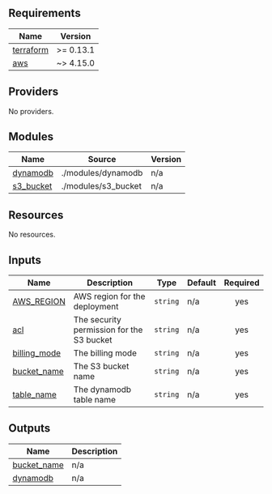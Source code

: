 ## Requirements

| Name | Version |
|------|---------|
| <a name="requirement_terraform"></a> [terraform](#requirement\_terraform) | >= 0.13.1 |
| <a name="requirement_aws"></a> [aws](#requirement\_aws) | ~> 4.15.0 |

## Providers

No providers.

## Modules

| Name | Source | Version |
|------|--------|---------|
| <a name="module_dynamodb"></a> [dynamodb](#module\_dynamodb) | ./modules/dynamodb | n/a |
| <a name="module_s3_bucket"></a> [s3\_bucket](#module\_s3\_bucket) | ./modules/s3_bucket | n/a |

## Resources

No resources.

## Inputs

| Name | Description | Type | Default | Required |
|------|-------------|------|---------|:--------:|
| <a name="input_AWS_REGION"></a> [AWS\_REGION](#input\_AWS\_REGION) | AWS region for the deployment | `string` | n/a | yes |
| <a name="input_acl"></a> [acl](#input\_acl) | The security permission for the S3 bucket | `string` | n/a | yes |
| <a name="input_billing_mode"></a> [billing\_mode](#input\_billing\_mode) | The billing mode | `string` | n/a | yes |
| <a name="input_bucket_name"></a> [bucket\_name](#input\_bucket\_name) | The S3 bucket name | `string` | n/a | yes |
| <a name="input_table_name"></a> [table\_name](#input\_table\_name) | The dynamodb table name | `string` | n/a | yes |

## Outputs

| Name | Description |
|------|-------------|
| <a name="output_bucket_name"></a> [bucket\_name](#output\_bucket\_name) | n/a |
| <a name="output_dynamodb"></a> [dynamodb](#output\_dynamodb) | n/a |
